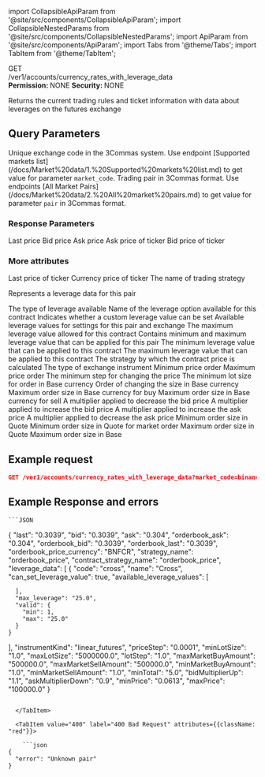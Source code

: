 import CollapsibleApiParam from '@site/src/components/CollapsibleApiParam';
import CollapsibleNestedParams from '@site/src/components/CollapsibleNestedParams';
import ApiParam from '@site/src/components/ApiParam';
import Tabs from '@theme/Tabs';
import TabItem from '@theme/TabItem';

<div className="main-container-endpoint">
    <div className="container-endpoint">
            <div className="container-method-get">
                <span className="endpoint-method">GET</span>
            </div>
              <div className="container-url">
                <span className="endpoint-url">/ver1/accounts/currency_rates_with_leverage_data</span>
           </div>
    </div>
    <div className="container-permission">
        <span className="permission-description"><strong>Permission: </strong>NONE</span>
        <span className="permission-description"><strong>Security: </strong>NONE</span>
    </div>
</div>

<p class="p-method-discription">  
 Returns the current trading rules and ticket information with data about leverages on the futures exchange
</p>

<h2> Query Parameters </h2>

<ApiParam name='market_code' type='integer' id="market_code" required>
    Unique exchange code in the 3Commas system. Use endpoint [Supported markets list](/docs/Market%20data/1.%20Supported%20markets%20list.md) to get value for parameter <code>market_code</code>.
</ApiParam>

<ApiParam name='pair' type='string' id="pair" required>
    Trading pair in 3Commas format. Use endpoints [All Market Pairs](/docs/Market%20data/2.%20All%20market%20pairs.md) to get value for parameter <code>pair</code> in 3Commas format.
</ApiParam>


### Response Parameters

<ApiParam name='last' type='integer' id="last">
    Last price
</ApiParam>

<ApiParam name='bid' type='string' id="bid">
    Bid price
</ApiParam>

<ApiParam name='ask' type='string' id="ask">
    Ask price
</ApiParam>

<ApiParam name='orderbook_ask' type='string' id="orderbook_ask">
    Ask price of ticker
</ApiParam>

<ApiParam name='orderbook_bid' type='string' id="orderbook_bid">
   Bid price of ticker
</ApiParam>

<h3> More attributes </h3>

<CollapsibleApiParam name='orderbook_last' type='string' id="orderbook_last">
   Last price of ticker
</CollapsibleApiParam> 

<CollapsibleApiParam name='orderbook_price_currency' type='string' id="orderbook_price_currency">
   Currency price of ticker
</CollapsibleApiParam>

<CollapsibleApiParam name='strategy_name' type='string' id="strategy_name">
   The name of trading strategy
</CollapsibleApiParam>

<CollapsibleApiParam name='leverage_data' type='array[object]' id="leverage_data">
  <p>Represents a leverage data for this pair</p>
    <ApiParam name='code' type="string" id="code">
      The type of leverage available
    </ApiParam>
    <ApiParam name='name' type="string" id="name">
      Name of the leverage option available for this contract
    </ApiParam>
     <ApiParam name='can_set_leverage_value' type="boolean" id="can_set_leverage_value">
      Indicates whether a custom leverage value can be set
    </ApiParam>
      <ApiParam name='available_leverage_values' type="boolean" id="available_leverage_values">
      Available leverage values for settings for this pair and exchange
    </ApiParam>
      <ApiParam name='max_leverage' type="string" id="max_leverage">
      The maximum leverage value allowed for this contract
    </ApiParam>
    <CollapsibleApiParam name='value' type='string' id="value">
      Contains minimum and maximum leverage value that can be applied for this pair
        <CollapsibleNestedParams>
             <ApiParam name='min'type='string' id="min">
              The minimum leverage value that can be applied to this contract
            </ApiParam>
             <ApiParam name='max'type='string' id="max">
              The maximum leverage value that can be applied to this contract
            </ApiParam>
        </CollapsibleNestedParams>
     </CollapsibleApiParam>
</CollapsibleApiParam>

<CollapsibleApiParam name='contract_strategy_name' type='string' id="stratcontract_strategy_nameegy_name">
   The strategy by which the contract price is calculated
</CollapsibleApiParam>  

<CollapsibleApiParam name='instrumentKind' type='string' id="instrumentKind">
   The type of exchange instrument
</CollapsibleApiParam>

<CollapsibleApiParam name='minPrice' type='string' id="minPrice">
   Minimum price order
</CollapsibleApiParam>

<CollapsibleApiParam name='maxPrice' type='string' id="maxPrice">
   Maximum price order
</CollapsibleApiParam>

<CollapsibleApiParam name='priceStep' type='string' id="priceStep">
   The minimum step for changing the price
</CollapsibleApiParam>

<CollapsibleApiParam name='minLotSize' type='string' id="maxminLotSizePrice">
   The minimum lot size for order in Base currency
</CollapsibleApiParam>

<CollapsibleApiParam name='lotStep' type='string' id="lotStep">
   Order of changing the size in Base currency
</CollapsibleApiParam>

<CollapsibleApiParam name='maxMarketBuyAmount' type='string' id="maxMarketBuyAmount">
   Maximum order size in Base currency for buy
</CollapsibleApiParam>

<CollapsibleApiParam name='maxMarketSellAmount' type='string' id="maxMarketSellAmount">
   Maximum order size in Base currency for sell
</CollapsibleApiParam>

<CollapsibleApiParam name='bidMultiplierDown' type='string' id="bidMultiplierDown">
   A multiplier applied to decrease the bid price
</CollapsibleApiParam>

<CollapsibleApiParam name='bidMultiplierUp' type='string' id="bidMultiplierUp">
   A multiplier applied to increase the bid price
</CollapsibleApiParam>   
   
<CollapsibleApiParam name='askMultiplierUp' type='string' id="askMultiplierUp">
   A multiplier applied to increase the ask price
</CollapsibleApiParam>
   
<CollapsibleApiParam name='askMultiplierDown' type='string' id="askMultiplierDown">
   A multiplier applied to decrease the ask price
</CollapsibleApiParam> 

<CollapsibleApiParam name='minTotal' type='string' id="minTotal">
   Minimum order size in Quote
</CollapsibleApiParam>  

<CollapsibleApiParam name='minMarketTotal' type='string' id="minMarketTotal">
   Minimum order size in Quote for market order
</CollapsibleApiParam>   
   
<CollapsibleApiParam name='maxTotal' type='string' id="maxTotal">
   Maximum order size in Quote
</CollapsibleApiParam>

<CollapsibleApiParam name='maxLotSize' type='string' id="maxLotSize">
   Maximum order size in Base
</CollapsibleApiParam>

<h2> Example request </h2>
<div style={{ margin: '10px', padding: '10px' }}>

```json
GET /ver1/accounts/currency_rates_with_leverage_data?market_code=binance_futures_eea&pair=BNFCR_1INCHUSDT
```
</div>


<h2> Example Response and errors </h2>

<div style={{ margin: '10px', padding: '10px' }}>
  <Tabs>
    <TabItem value="200" label="200 OK" attributes={{className: "green"}}>

    ```JSON
{
  "last": "0.3039",
  "bid": "0.3039",
  "ask": "0.304",
  "orderbook_ask": "0.304",
  "orderbook_bid": "0.3039",
  "orderbook_last": "0.3039",
  "orderbook_price_currency": "BNFCR",
  "strategy_name": "orderbook_price",
  "contract_strategy_name": "orderbook_price",
  "leverage_data": [
    {
      "code": "cross",
      "name": "Cross",
      "can_set_leverage_value": true,
      "available_leverage_values": [
        
      ],
      "max_leverage": "25.0",
      "valid": {
        "min": 1,
        "max": "25.0"
      }
    }
  ],
  "instrumentKind": "linear_futures",
  "priceStep": "0.0001",
  "minLotSize": "1.0",
  "maxLotSize": "5000000.0",
  "lotStep": "1.0",
  "maxMarketBuyAmount": "500000.0",
  "maxMarketSellAmount": "500000.0",
  "minMarketBuyAmount": "1.0",
  "minMarketSellAmount": "1.0",
  "minTotal": "5.0",
  "bidMultiplierUp": "1.1",
  "askMultiplierDown": "0.9",
  "minPrice": "0.0613",
  "maxPrice": "100000.0"
}
```

  </TabItem>

  <TabItem value="400" label="400 Bad Request" attributes={{className: "red"}}>

    ```json
{
  "error": "Unknown pair"
}
```
  </TabItem>
  </Tabs>
</div>

